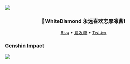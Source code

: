 <img src="https://img.yourworld.fun/get/@github">

<h3 align="center">🎉WhiteDiamond 永远喜欢志摩凛酱!</h3>

<p align="center">
   <a target="_blank" href="https://www.yourworld.fun">Blog</a>  •
   <a target="_blank" href="">爱发电</a>  •
   <a target="_blank" href="">Twitter
</p>

### Genshin Impact
  
![](https://genshin-card.yourworld.fun/detail/rand/78721390.png)






